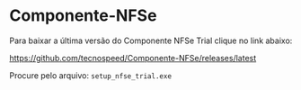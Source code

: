 ﻿# Componente-NFSe
Para baixar a última versão do Componente NFSe Trial clique no link abaixo:

https://github.com/tecnospeed/Componente-NFSe/releases/latest

Procure pelo arquivo: `setup_nfse_trial.exe`

